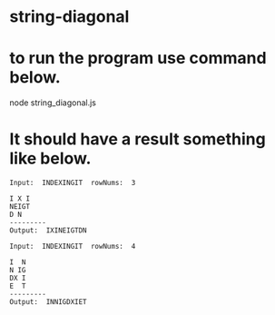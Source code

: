 # string-diagonal

# to run the program use command below.

node string_diagonal.js

# It should have a result something like below.

```
Input:  INDEXINGIT  rowNums:  3

I X I
NEIGT
D N
---------
Output:  IXINEIGTDN

Input:  INDEXINGIT  rowNums:  4

I  N
N IG
DX I
E  T
---------
Output:  INNIGDXIET
```
